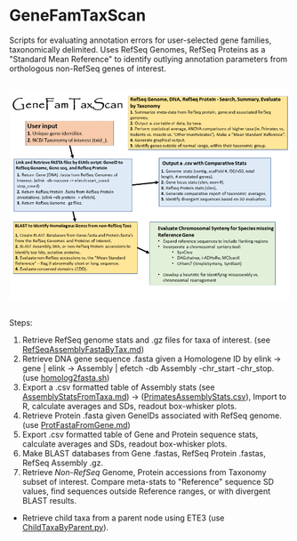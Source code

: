 # GeneFamTaxScan
Scripts for evaluating annotation errors for user-selected gene families, taxonomically delimited.  Uses RefSeq Genomes, RefSeq Proteins as a "Standard Mean Reference" to identify outlying annotation parameters from orthologous non-RefSeq genes of interest.


##
![GeneFamTaxScan](https://raw.githubusercontent.com/NCBI-Hackathons/GeneFamTaxScan/master/Images/GeneFamTaxScan01.png?sanitize=true)
##

Steps:

1. Retrieve RefSeq genome stats and .gz files for taxa of interest. (see [RefSeqAssemblyFastaByTax.md](../master/RefSeqAssemblyFastaByTax.md))
2. Retrieve DNA gene sequence .fasta given a Homologene ID by elink -> gene | elink -> Assembly | efetch -db Assembly -chr_start -chr_stop. (use [homolog2fasta.sh](../master/homolog2fasta.sh))
3. Export a .csv formatted table of Assembly stats (see [AssemblyStatsFromTaxa.md](../master/AssemblyStatsFromTaxa.md)) -> ([PrimatesAssemblyStats.csv](../master/PrimatesAssemblyStats.csv)), Import to R, calculate averages and SDs, readout box-whisker plots.
4. Retrieve Protein .fasta given GeneIDs associated with RefSeq genome. (use [ProtFastaFromGene.md](../master/ProtFastaFromGene.md))
5. Export .csv formatted table of Gene and Protein sequence stats, calculate averages and SDs, readout box-whisker plots.
6. Make BLAST databases from Gene .fastas, RefSeq Protein .fastas, RefSeq Assembly .gz.
7. Retrieve *Non-RefSeq* Genome, Protein accessions from Taxonomy subset of interest.  Compare meta-stats to "Reference" sequence SD values, find sequences outside Reference ranges, or with divergent BLAST results. 
  * Retrieve child taxa from a parent node using ETE3 (use [ChildTaxaByParent.py](../master/ChildTaxaByParent.py)).
